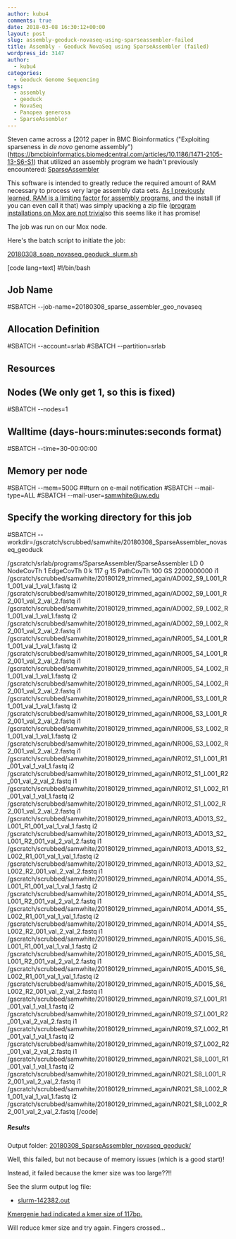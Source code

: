 ```yaml
---
author: kubu4
comments: true
date: 2018-03-08 16:30:12+00:00
layout: post
slug: assembly-geoduck-novaseq-using-sparseassembler-failed
title: Assembly - Geoduck NovaSeq using SparseAssembler (failed)
wordpress_id: 3147
author:
  - kubu4
categories:
  - Geoduck Genome Sequencing
tags:
  - assembly
  - geoduck
  - NovaSeq
  - Panopea generosa
  - SparseAssembler
---
```


Steven came across a [2012 paper in BMC Bioinformatics ("Exploiting sparseness in _de novo_ genome assembly")(https://bmcbioinformatics.biomedcentral.com/articles/10.1186/1471-2105-13-S6-S1) that utilized an assembly program we hadn't previously encountered: [SparseAssembler](https://sourceforge.net/projects/sparseassembler/)

This software is intended to greatly reduce the required amount of RAM necessary to process very large assembly data sets. [As I previously learned, RAM is a limiting factor for assembly programs](https://robertslab.github.io/sams-notebook/2018-02-19-assembly-geoduck-illumina-novaseq-soapdenovo2-on-mox-fail.html), and the install (if you can even call it that) was simply upacking a zip file ([program installations on Mox are not trivial](https://robertslab.github.io/sams-notebook/2018-02-21-novaseq-assembly-the-struggle-is-real-real-annoying.html)so this seems like it has promise!

The job was run on our Mox node.

Here's the batch script to initiate the job:

[20180308_soap_novaseq_geoduck_slurm.sh](https://owl.fish.washington.edu/Athaliana/20180308_SparseAssembler_novaseq_geoduck/20180308_soap_novaseq_geoduck_slurm.sh)

[code lang=text]
#!/bin/bash
## Job Name
#SBATCH --job-name=20180308_sparse_assembler_geo_novaseq
## Allocation Definition 
#SBATCH --account=srlab
#SBATCH --partition=srlab
## Resources
## Nodes (We only get 1, so this is fixed)
#SBATCH --nodes=1   
## Walltime (days-hours:minutes:seconds format)
#SBATCH --time=30-00:00:00
## Memory per node
#SBATCH --mem=500G
##turn on e-mail notification
#SBATCH --mail-type=ALL
#SBATCH --mail-user=samwhite@uw.edu
## Specify the working directory for this job
#SBATCH --workdir=/gscratch/scrubbed/samwhite/20180308_SparseAssembler_novaseq_geoduck

/gscratch/srlab/programs/SparseAssembler/SparseAssembler 
LD 0 
NodeCovTh 1 
EdgeCovTh 0 
k 117 
g 15 
PathCovTh 100 
GS 2200000000 
i1 /gscratch/scrubbed/samwhite/20180129_trimmed_again/AD002_S9_L001_R1_001_val_1_val_1.fastq 
i2 /gscratch/scrubbed/samwhite/20180129_trimmed_again/AD002_S9_L001_R2_001_val_2_val_2.fastq 
i1 /gscratch/scrubbed/samwhite/20180129_trimmed_again/AD002_S9_L002_R1_001_val_1_val_1.fastq 
i2 /gscratch/scrubbed/samwhite/20180129_trimmed_again/AD002_S9_L002_R2_001_val_2_val_2.fastq 
i1 /gscratch/scrubbed/samwhite/20180129_trimmed_again/NR005_S4_L001_R1_001_val_1_val_1.fastq 
i2 /gscratch/scrubbed/samwhite/20180129_trimmed_again/NR005_S4_L001_R2_001_val_2_val_2.fastq 
i1 /gscratch/scrubbed/samwhite/20180129_trimmed_again/NR005_S4_L002_R1_001_val_1_val_1.fastq 
i2 /gscratch/scrubbed/samwhite/20180129_trimmed_again/NR005_S4_L002_R2_001_val_2_val_2.fastq 
i1 /gscratch/scrubbed/samwhite/20180129_trimmed_again/NR006_S3_L001_R1_001_val_1_val_1.fastq 
i2 /gscratch/scrubbed/samwhite/20180129_trimmed_again/NR006_S3_L001_R2_001_val_2_val_2.fastq 
i1 /gscratch/scrubbed/samwhite/20180129_trimmed_again/NR006_S3_L002_R1_001_val_1_val_1.fastq 
i2 /gscratch/scrubbed/samwhite/20180129_trimmed_again/NR006_S3_L002_R2_001_val_2_val_2.fastq 
i1 /gscratch/scrubbed/samwhite/20180129_trimmed_again/NR012_S1_L001_R1_001_val_1_val_1.fastq 
i2 /gscratch/scrubbed/samwhite/20180129_trimmed_again/NR012_S1_L001_R2_001_val_2_val_2.fastq 
i1 /gscratch/scrubbed/samwhite/20180129_trimmed_again/NR012_S1_L002_R1_001_val_1_val_1.fastq 
i2 /gscratch/scrubbed/samwhite/20180129_trimmed_again/NR012_S1_L002_R2_001_val_2_val_2.fastq 
i1 /gscratch/scrubbed/samwhite/20180129_trimmed_again/NR013_AD013_S2_L001_R1_001_val_1_val_1.fastq 
i2 /gscratch/scrubbed/samwhite/20180129_trimmed_again/NR013_AD013_S2_L001_R2_001_val_2_val_2.fastq 
i1 /gscratch/scrubbed/samwhite/20180129_trimmed_again/NR013_AD013_S2_L002_R1_001_val_1_val_1.fastq 
i2 /gscratch/scrubbed/samwhite/20180129_trimmed_again/NR013_AD013_S2_L002_R2_001_val_2_val_2.fastq 
i1 /gscratch/scrubbed/samwhite/20180129_trimmed_again/NR014_AD014_S5_L001_R1_001_val_1_val_1.fastq 
i2 /gscratch/scrubbed/samwhite/20180129_trimmed_again/NR014_AD014_S5_L001_R2_001_val_2_val_2.fastq 
i1 /gscratch/scrubbed/samwhite/20180129_trimmed_again/NR014_AD014_S5_L002_R1_001_val_1_val_1.fastq 
i2 /gscratch/scrubbed/samwhite/20180129_trimmed_again/NR014_AD014_S5_L002_R2_001_val_2_val_2.fastq 
i1 /gscratch/scrubbed/samwhite/20180129_trimmed_again/NR015_AD015_S6_L001_R1_001_val_1_val_1.fastq 
i2 /gscratch/scrubbed/samwhite/20180129_trimmed_again/NR015_AD015_S6_L001_R2_001_val_2_val_2.fastq 
i1 /gscratch/scrubbed/samwhite/20180129_trimmed_again/NR015_AD015_S6_L002_R1_001_val_1_val_1.fastq 
i2 /gscratch/scrubbed/samwhite/20180129_trimmed_again/NR015_AD015_S6_L002_R2_001_val_2_val_2.fastq 
i1 /gscratch/scrubbed/samwhite/20180129_trimmed_again/NR019_S7_L001_R1_001_val_1_val_1.fastq 
i2 /gscratch/scrubbed/samwhite/20180129_trimmed_again/NR019_S7_L001_R2_001_val_2_val_2.fastq 
i1 /gscratch/scrubbed/samwhite/20180129_trimmed_again/NR019_S7_L002_R1_001_val_1_val_1.fastq 
i2 /gscratch/scrubbed/samwhite/20180129_trimmed_again/NR019_S7_L002_R2_001_val_2_val_2.fastq 
i1 /gscratch/scrubbed/samwhite/20180129_trimmed_again/NR021_S8_L001_R1_001_val_1_val_1.fastq 
i2 /gscratch/scrubbed/samwhite/20180129_trimmed_again/NR021_S8_L001_R2_001_val_2_val_2.fastq 
i1 /gscratch/scrubbed/samwhite/20180129_trimmed_again/NR021_S8_L002_R1_001_val_1_val_1.fastq 
i2 /gscratch/scrubbed/samwhite/20180129_trimmed_again/NR021_S8_L002_R2_001_val_2_val_2.fastq
[/code]



##### Results



Output folder: [20180308_SparseAssembler_novaseq_geoduck/](https://owl.fish.washington.edu/Athaliana/20180308_SparseAssembler_novaseq_geoduck/)

Well, this failed, but not because of memory issues (which is a good start)!

Instead, it failed because the kmer size was too large??!!

See the slurm output log file:





  * [slurm-142382.out](https://owl.fish.washington.edu/Athaliana/20180308_SparseAssembler_novaseq_geoduck/slurm-142382.out)



[Kmergenie had indicated a kmer size of 117bp.](https://robertslab.github.io/sams-notebook/2018-02-05-novaseq-assembly-trimmed-geoduck-novaseq-with-meraculous.html)

Will reduce kmer size and try again. Fingers crossed...
